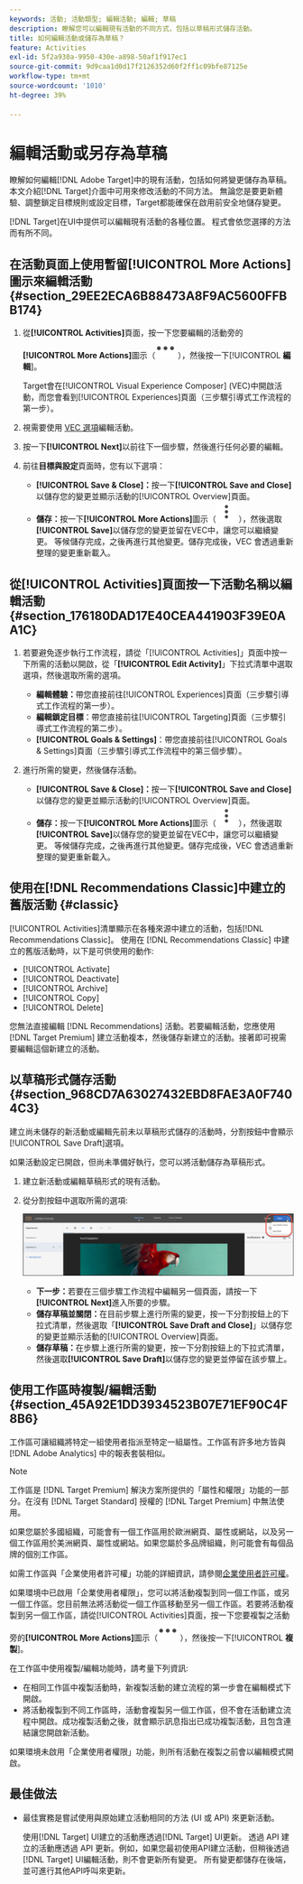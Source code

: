 ```yaml
---
keywords: 活動; 活動類型; 編輯活動; 編輯; 草稿
description: 瞭解您可以編輯現有活動的不同方式，包括以草稿形式儲存活動。
title: 如何編輯活動或儲存為草稿？
feature: Activities
exl-id: 5f2a930a-9950-430e-a898-50af1f917ec1
source-git-commit: 9d9caa1d0d17f2126352d60f2ff1c09bfe87125e
workflow-type: tm+mt
source-wordcount: '1010'
ht-degree: 39%

---
```


# 編輯活動或另存為草稿

瞭解如何編輯[!DNL Adobe Target]中的現有活動，包括如何將變更儲存為草稿。 本文介紹[!DNL Target]介面中可用來修改活動的不同方法。 無論您是要更新體驗、調整鎖定目標規則或設定目標，Target都能確保在啟用前安全地儲存變更。

[!DNL Target]在UI中提供可以編輯現有活動的各種位置。 程式會依您選擇的方法而有所不同。

## 在活動頁面上使用暫留[!UICONTROL More Actions]圖示來編輯活動 {#section_29EE2ECA6B88473A8F9AC5600FFBB174}

1. 從&#x200B;**[!UICONTROL Activities]**&#x200B;頁面，按一下您要編輯的活動旁的&#x200B;**[!UICONTROL More Actions]**&#x200B;圖示（![更多動作圖示](/help/main/assets/icons/MoreSmall.svg) ），然後按一下&#x200B;[!UICONTROL **編輯**]。

   Target會在[!UICONTROL Visual Experience Composer] (VEC)中開啟活動，而您會看到[!UICONTROL Experiences]頁面（三步驟引導式工作流程的第一步）。

1. 視需要使用 [VEC 選項](/help/main/c-experiences/c-visual-experience-composer/viztarget-options.md)編輯活動。

1. 按一下&#x200B;**[!UICONTROL Next]**&#x200B;以前往下一個步驟，然後進行任何必要的編輯。

1. 前往&#x200B;**目標與設定**&#x200B;頁面時，您有以下選項：

   * **[!UICONTROL Save & Close]：**&#x200B;按一下&#x200B;**[!UICONTROL Save and Close]**&#x200B;以儲存您的變更並顯示活動的[!UICONTROL Overview]頁面。
   * **儲存：**&#x200B;按一下&#x200B;**[!UICONTROL More Actions]**&#x200B;圖示（![更多動作圖示](/help/main/assets/icons/MoreSmallListVert.svg) ），然後選取&#x200B;**[!UICONTROL Save]**&#x200B;以儲存您的變更並留在VEC中，讓您可以繼續變更。 等候儲存完成，之後再進行其他變更。儲存完成後，VEC 會透過重新整理的變更重新載入。

## 從[!UICONTROL Activities]頁面按一下活動名稱以編輯活動 {#section_176180DAD17E40CEA441903F39E0AA1C}

1. 若要避免逐步執行工作流程，請從「[!UICONTROL Activities]」頁面中按一下所需的活動以開啟，從「**[!UICONTROL Edit Activity]**」下拉式清單中選取選項，然後選取所需的選項。

   * **編輯體驗：**&#x200B;帶您直接前往[!UICONTROL Experiences]頁面（三步驟引導式工作流程的第一步）。
   * **編輯鎖定目標**：帶您直接前往[!UICONTROL Targeting]頁面（三步驟引導式工作流程的第二步）。
   * **[!UICONTROL Goals & Settings]**：帶您直接前往[!UICONTROL Goals & Settings]頁面（三步驟引導式工作流程中的第三個步驟）。

1. 進行所需的變更，然後儲存活動。

   * **[!UICONTROL Save & Close]：**&#x200B;按一下&#x200B;**[!UICONTROL Save and Close]**&#x200B;以儲存您的變更並顯示活動的[!UICONTROL Overview]頁面。
   * **儲存：**&#x200B;按一下&#x200B;**[!UICONTROL More Actions]**&#x200B;圖示（![更多動作圖示](/help/main/assets/icons/MoreSmallListVert.svg) ），然後選取&#x200B;**[!UICONTROL Save]**&#x200B;以儲存您的變更並留在VEC中，讓您可以繼續變更。 等候儲存完成，之後再進行其他變更。儲存完成後，VEC 會透過重新整理的變更重新載入。

## 使用在[!DNL Recommendations Classic]中建立的舊版活動 {#classic}

[!UICONTROL Activities]清單顯示在各種來源中建立的活動，包括[!DNL Recommendations Classic]。 使用在 [!DNL Recommendations Classic] 中建立的舊版活動時，以下是可供使用的動作:

* [!UICONTROL Activate]
* [!UICONTROL Deactivate]
* [!UICONTROL Archive]
* [!UICONTROL Copy]
* [!UICONTROL Delete]

您無法直接編輯 [!DNL Recommendations] 活動。若要編輯活動，您應使用 [!DNL Target Premium] 建立活動複本，然後儲存新建立的活動。接著即可視需要編輯這個新建立的活動。

## 以草稿形式儲存活動 {#section_968CD7A63027432EBD8FAE3A0F7404C3}

建立尚未儲存的新活動或編輯先前未以草稿形式儲存的活動時，分割按鈕中會顯示[!UICONTROL Save Draft]選項。

如果活動設定已開啟，但尚未準備好執行，您可以將活動儲存為草稿形式。

1. 建立新活動或編輯草稿形式的現有活動。
1. 從分割按鈕中選取所需的選項:

   ![儲存草稿](/help/main/c-activities/assets/save_draft.png)

   * **下一步：**&#x200B;若要在三個步驟工作流程中編輯另一個頁面，請按一下&#x200B;**[!UICONTROL Next]**&#x200B;進入所要的步驟。
   * **儲存草稿並關閉：**&#x200B;在目前步驟上進行所需的變更，按一下分割按鈕上的下拉式清單，然後選取「**[!UICONTROL Save Draft and Close]**」以儲存您的變更並顯示活動的[!UICONTROL Overview]頁面。
   * **儲存草稿：**&#x200B;在步驟上進行所需的變更，按一下分割按鈕上的下拉式清單，然後選取&#x200B;**[!UICONTROL Save Draft]**&#x200B;以儲存您的變更並停留在該步驟上。

## 使用工作區時複製/編輯活動 {#section_45A92E1DD3934523B07E71EF90C4F8B6}

工作區可讓組織將特定一組使用者指派至特定一組屬性。工作區有許多地方皆與 [!DNL Adobe Analytics] 中的報表套裝相似。

>[!NOTE]
>
>工作區是 [!DNL Target Premium] 解決方案所提供的「屬性和權限」功能的一部分。在沒有 [!DNL Target Standard] 授權的 [!DNL Target Premium] 中無法使用。

如果您屬於多國組織，可能會有一個工作區用於歐洲網頁、屬性或網站，以及另一個工作區用於美洲網頁、屬性或網站。如果您屬於多品牌組織，則可能會有每個品牌的個別工作區。

如需工作區與「企業使用者許可權」功能的詳細資訊，請參閱[企業使用者許可權](/help/main/administrating-target/c-user-management/property-channel/property-channel.md#concept_E396B16FA2024ADBA27BC056138F9838)。

如果環境中已啟用「企業使用者權限」，您可以將活動複製到同一個工作區，或另一個工作區。您目前無法將活動從一個工作區移動至另一個工作區。若要將活動複製到另一個工作區，請從[!UICONTROL Activities]頁面，按一下您要複製之活動旁的&#x200B;**[!UICONTROL More Actions]**&#x200B;圖示（![更多動作圖示](/help/main/assets/icons/MoreSmall.svg) ），然後按一下&#x200B;[!UICONTROL **複製**]。

在工作區中使用複製/編輯功能時，請考量下列資訊:

* 在相同工作區中複製活動時，新複製活動的建立流程的第一步會在編輯模式下開啟。
* 將活動複製到不同工作區時，活動會複製另一個工作區，但不會在活動建立流程中開啟。成功複製活動之後，就會顯示訊息指出已成功複製活動，且包含連結讓您開啟新活動。

如果環境未啟用「企業使用者權限」功能，則所有活動在複製之前會以編輯模式開啟。

## 最佳做法

* 最佳實務是嘗試使用與原始建立活動相同的方法 (UI 或 API) 來更新活動。

  使用[!DNL Target] UI建立的活動應透過[!DNL Target] UI更新。 透過 API 建立的活動應透過 API 更新。例如，如果您最初使用API建立活動，但稍後透過[!DNL Target] UI編輯活動，則不會更新所有變更。 所有變更都儲存在後端，並可進行其他API呼叫來更新。


